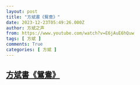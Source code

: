 ```yaml
---
layout: post
title: "方斌書《鴛鴦》"
date: 2023-12-23T05:49:26.000Z
author: 方斌之声
from: https://www.youtube.com/watch?v=E6jAuE6hQuw
tags: [ 方斌 ]
comments: True
categories: [ 方斌 ]
---
```

<!--1703310566000-->
[方斌書《鴛鴦》](https://www.youtube.com/watch?v=E6jAuE6hQuw)
------

<div>

</div>
